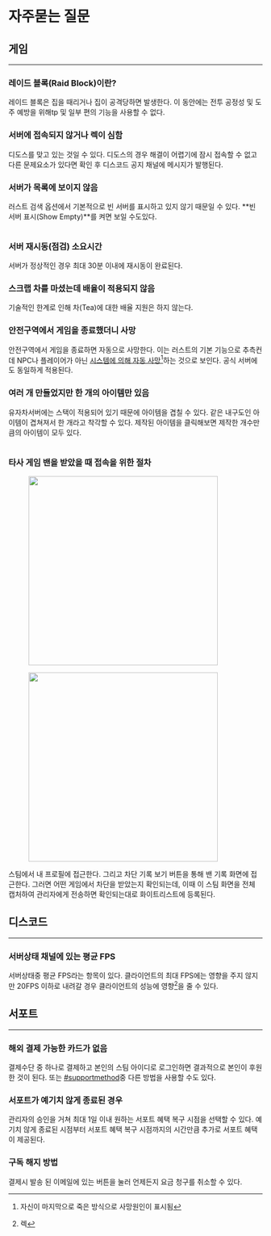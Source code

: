 # 자주묻는 질문

## 게임 <a href="#game" id="game"></a>

***

### 레이드 블록(Raid Block)이란?

레이드 블록은 집을 때리거나 집이 공격당하면 발생한다. 이 동안에는 전투 공정성 및 도주 예방을 위해tp 및 일부 편의 기능을 사용할 수 없다.

### 서버에 접속되지 않거나 렉이 심함 <a href="#server-connection" id="server-connection"></a>

디도스를 맞고 있는 것일 수 있다. 디도스의 경우 해결이 어렵기에 잠시 접속할 수 없고 다른 문제요소가 있다면 확인 후 디스코드 공지 채널에 메시지가 발행된다.

### 서버가 목록에 보이지 않음 <a href="#no-servers-listed" id="no-servers-listed"></a>

러스트 검색 옵션에서 기본적으로 빈 서버를 표시하고 있지 않기 때문일 수 있다. **빈 서버 표시(Show Empty)**를 켜면 보일 수도있다.

<div align="left">

<figure><img src="https://i.imgur.com/m71QnQm.png" alt=""><figcaption></figcaption></figure>

</div>

### 서버 재시동(점검) 소요시간 <a href="#restart-time-required" id="restart-time-required"></a>

서버가 정상적인 경우 최대 30분 이내에 재시동이 완료된다.

### 스크랩 차를 마셨는데 배율이 적용되지 않음 <a href="#scrap-tea" id="scrap-tea"></a>

기술적인 한계로 인해 차(Tea)에 대한 배율 지원은 하지 않는다.

### 안전구역에서 게임을 종료했더니 사망 <a href="#safe-zone-death" id="safe-zone-death"></a>

안전구역에서 게임을 종료하면 자동으로 사망한다. 이는 러스트의 기본 기능으로 추측컨데 NPC나 플레이어가 아닌 [시스템에 의해 자동 사망](#user-content-fn-1)[^1]하는 것으로 보인다. 공식 서버에도 동일하게 적용된다.

### 여러 개 만들었지만 한 개의 아이템만 있음 <a href="#stack" id="stack"></a>

유자차서버에는 스택이 적용되어 있기 때문에 아이템을 겹칠 수 있다. 같은 내구도인 아이템이 겹쳐져서 한 개라고 착각할 수 있다. 제작된 아이템을 클릭해보면 제작한 개수만큼의 아이템이 모두 있다.

<figure><img src="https://i.imgur.com/ZGYbMJ9.jpg" alt=""><figcaption></figcaption></figure>

### 타사 게임 밴을 받았을 때 접속을 위한 절차 <a href="#game-ban-connection" id="game-ban-connection"></a>

<div align="left" data-full-width="false">

<figure><img src="https://i.imgur.com/Ju7Es1X.jpg" alt="" width="375"><figcaption></figcaption></figure>

 

<figure><img src="https://i.imgur.com/NAUtpCH.jpg" alt="" width="375"><figcaption></figcaption></figure>

</div>

스팀에서 내 프로필에 접근한다. 그리고 차단 기록 보기 버튼을 통해 밴 기록 화면에 접근한다. 그러면 어떤 게임에서 차단을 받았는지 확인되는데, 이때 이 스팀 화면을 전체 캡처하여 관리자에게 전송하면 확인되는대로 화이트리스트에 등록된다.

## 디스코드 <a href="#discord" id="discord"></a>

***

### 서버상태 채널에 있는 평균 FPS <a href="#average-fps" id="average-fps"></a>

서버상태중 평균 FPS라는 항목이 있다. 클라이언트의 최대 FPS에는 영향을 주지 않지만 20FPS 이하로 내려갈 경우 클라이언트의 성능에 영향[^2]을 줄 수 있다.

## 서포트 <a href="#support" id="support"></a>

***

### 해외 결제 가능한 카드가 없음 <a href="#no-card" id="no-card"></a>

결제수단 중 하나로 결제하고 본인의 스팀 아이디로 로그인하면 결과적으로 본인이 후원한 것이 된다. 또는 [#supportmethod](become-a-supporter.md#supportmethod "mention")중 다른 방법을 사용할 수도 있다.

### 서포트가 예기치 않게 종료된 경우 <a href="#support-ends-unexpectedly" id="support-ends-unexpectedly"></a>

관리자의 승인을 거쳐 최대 1일 이내 원하는 서포트 혜택 복구 시점을 선택할 수 있다. 예기치 않게 종료된 시점부터 서포트 혜택 복구 시점까지의 시간만큼 추가로 서포트 혜택이 제공된다.

### 구독 해지 방법 <a href="#how-to-unsubscribe" id="how-to-unsubscribe"></a>

결제시 발송 된 이메일에 있는 버튼을 눌러 언제든지 요금 청구를 취소할 수 있다.

[^1]: 자신이 마지막으로 죽은 방식으로 사망원인이 표시됨

[^2]: 렉
